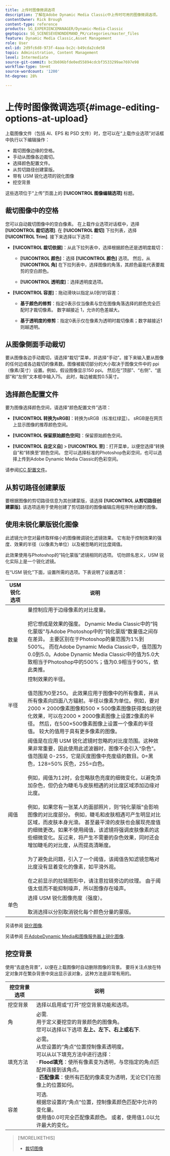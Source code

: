 ```yaml
---
title: 上传时图像微调选项
description: 了解在Adobe Dynamic Media Classic中上传时可用的图像微调选项。
contentOwner: Rick Brough
content-type: reference
products: SG_EXPERIENCEMANAGER/Dynamic-Media-Classic
geptopics: SG_SCENESEVENONDEMAND_PK/categories/master_files
feature: Dynamic Media Classic,Asset Management
role: User
exl-id: 2d9fc6d8-973f-4aaa-bc2c-b49cda2cde58
topic: Administration, Content Management
level: Intermediate
source-git-commit: bc3b696bfde0ed55894cdcbf3533299ae7697e98
workflow-type: tm+mt
source-wordcount: '1200'
ht-degree: 28%

---
```


# 上传时图像微调选项{#image-editing-options-at-upload}

上载图像文件（包括 AI、EPS 和 PSD 文件）时，您可以在“上载作业选项”对话框中执行以下编辑操作：

* 裁切图像边缘的空格。
* 手动从图像各边裁切。
* 选择颜色配置文件。
* 从剪切路径创建蒙版。
* 带有 USM 锐化选项的锐化图像
* 挖空背景

这些选项位于“上传”页面上的 **[!UICONTROL 图像编辑选项]** 标题。

## 裁切图像中的空格

您可以自动裁切图像中的空白像素。 在上载作业选项对话框中，选择 **[!UICONTROL 裁切选项]**. 在 **[!UICONTROL 裁切]** 下拉列表，选择 **[!UICONTROL Trim]**. 接下来选择以下选项：

* **[!UICONTROL 裁切依据]**：从此下拉列表中，选择根据颜色还是透明度裁切：

   * **[!UICONTROL 颜色]**：选择 **[!UICONTROL 颜色]** 选项。 然后，从 **[!UICONTROL 角]** 在下拉列表中，选择图像的角落，其颜色最能代表要裁剪的空白颜色。

   * **[!UICONTROL 透明度]**：选择透明度选项。

* **[!UICONTROL 容差]**：拖动滑块以指定从0到1的容差：

   * **基于颜色的修剪**：指定0表示仅当像素与您在图像角落选择的颜色完全匹配时才裁切像素。 数字越接近 1，允许的色差越大。

   * **基于透明度的修剪**：指定0表示仅在像素为透明时裁切像素；数字越接近1则越透明。

## 从图像侧面手动裁切

要从图像各边手动裁切，请选择“裁切”菜单，并选择“手动”。接下来输入要从图像的任何边或各边裁切的像素数。图像被裁切部分的大小取决于图像文件中的 ppi（像素/英寸）设置。例如，假设图像显示150 ppi。 然后在“顶部”、“右侧”、“底部”和“左侧”文本框中输入75。 此时，每边被裁剪0.5英寸。

## 选择颜色配置文件

要为图像选择颜色空间，请选择“颜色配置文件”选项：

* **[!UICONTROL 转换为sRGB]**：转换为sRGB（标准红绿蓝）。 sRGB是在网页上显示图像的推荐颜色空间。

* **[!UICONTROL 保留原始颜色空间]**：保留原始颜色空间。

* **[!UICONTROL 自定义自]** > **[!UICONTROL 至]**：打开菜单，以便您选择“转换自”和“转换至”颜色空间。 您可以选择标准的Photoshop色彩空间，也可以选择上传到Adobe Dynamic Media Classic的色彩空间。

请参阅[ICC 配置文件](icc-profiles.md#icc_profiles)。

## 从剪切路径创建蒙版

要根据图像的剪切路径信息为其创建蒙版，请选择 **[!UICONTROL 从剪切路径创建蒙版]**. 该选项适用于使用创建了剪切路径的图像编辑应用程序所创建的图像。

## 使用未锐化蒙版锐化图像

此滤镜允许您对最终取样缩小的图像微调锐化滤镜效果。 它有助于控制效果的强度、效果的半径（以像素为单位）以及被忽略的对比度阈值。

此效果使用与Photoshop的“钝化蒙版”滤镜相同的选项。 切勿顾名思义，USM 锐化实际上是一个锐化滤镜。

在“USM 锐化”下面，设置所需的选项。下表说明了设置选项：

| USM 锐化选项 | 说明 |
| --- | --- |
| 数量 | 量控制应用于边缘像素的对比度量。<br><br>把它想成是效果的强度。 Dynamic Media Classic中的“钝化蒙版”与Adobe Photoshop中的“钝化蒙版”数量值之间存在差异。 主要区别在于Photoshop的量范围为1%到500%。 而在Adobe Dynamic Media Classic中，值范围为0.0到5.0。Adobe Dynamic Media Classic中的值为5.0大致相当于Photoshop中的500%；值为0.9相当于90%，依此类推。 |
| 半径 | 控制效果的半径。<br><br>值范围为0至250。 此效果应用于图像中的所有像素，并从所有像素向四面八方辐射。半径以像素为单位。例如，要对2000 × 2000像素图像和500 × 500像素图像获得类似的锐化效果，可以在2000 × 2000像素图像上设置2像素的半径。 然后，在500×500像素图像上设置一个像素的半径值。 较大的值用于具有更多像素的图像。 |
| 阈值 | 阈值是在应用 USM 锐化滤镜时忽略的对比度范围。这种效果非常重要，因此使用此滤波器时，图像不会引入“杂色”。 值范围是 0-255，它是灰度图像中亮度级的数目。0=黑色，128=50% 灰色，255=白色。<br><br>例如，阈值为12时，会忽略肤色亮度的细微变化，以避免添加杂色，但仍会为睫毛与皮肤相遇的对比度区域添加边缘对比度。<br><br>例如，如果您有一张某人的面部照片，则“钝化蒙版”会影响图像的对比度部分。 例如，睫毛和皮肤相遇可产生明显对比区域，而皮肤本身光滑。 甚至最平滑的皮肤也会展现亮度值的细微更改。如果不使用阈值，该滤镜将强调皮肤像素的这些细微变化。反过来，将产生不需要的杂色效果，同时还会增加睫毛的对比度，从而提高清晰度。<br><br>为了避免此问题，引入了一个阈值，该阈值告知滤镜忽略对比度没有显着变化的像素，如平滑外观。 <br><br>在之前显示的拉链图形中，请注意拉链旁边的纹理。 由于阈值太低而不能抑制噪声，所以图像存在噪声。 |
| 单色 | 选择 USM 锐化图像亮度（强度）。<br><br>取消选择以分别取消锐化每个颜色分量的蒙版。 |

另请参阅 [锐化图像](sharpening-image.md#sharpening_an_image).

另请参阅 [在AdobeDynamic Media和图像服务器上锐化图像](/help/using/assets/s7_sharpening_images.pdf).

## 挖空背景

使用“去底色背景”，以便在上载图像时自动删除图像的背景。 要将关注点放在特定对象并在繁杂背景中突出显示该对象，这种方法是非常有用的。

| 挖空背景选项 | 说明 |
| --- | --- |
| 挖空背景 | 选择以启用或“打开”挖空背景功能和选项。 |
| 角 | 必需.<br>用于定义要挖空的背景颜色的图像角。<br>您可以选择以下选项 <b>左上、左下、右上或右下</b>. |
| 填充方法 | 必需。 <br>从您设置的“角点”位置控制像素透明度。<br>可以从以下填充方法中进行选择：<br>· <b>Flood填充</b>：使所有像素变为透明，与您指定的角点匹配并连接到该角点。<br>· <b>匹配像素</b>：使所有匹配的像素变为透明，无论它们在图像上的位置如何。 |
| 容差 | 可选.<br>根据您设置的“角点”位置，控制像素颜色匹配中允许的变化量。<br>使用值0.0可完全匹配像素颜色。 或者，使用值1.0以允许最大的变化。 |

>[!MORELIKETHIS]
>
>* [裁切图像](cropping-image.md#cropping_an_image)

